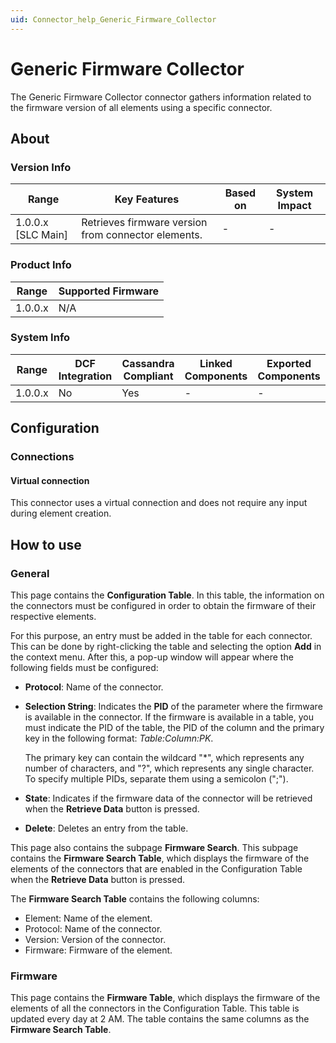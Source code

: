 ```yaml
---
uid: Connector_help_Generic_Firmware_Collector
---
```


# Generic Firmware Collector

The Generic Firmware Collector connector gathers information related to the firmware version of all elements using a specific connector.

## About

### Version Info

| Range              | Key Features                                   | Based on   | System Impact   |
|----------------------|--------------------------------------------------|--------------|-------------------|
| 1.0.0.x [SLC Main]   | Retrieves firmware version from connector elements. | -            | -                 |

### Product Info

| Range     | Supported Firmware     |
|-----------|------------------------|
| 1.0.0.x   | N/A                    |

### System Info

| Range     | DCF Integration     | Cassandra Compliant     | Linked Components     | Exported Components     |
|-----------|---------------------|-------------------------|-----------------------|-------------------------|
| 1.0.0.x   | No                  | Yes                     | -                     | -                       |

## Configuration

### Connections

#### Virtual connection

This connector uses a virtual connection and does not require any input during element creation.

## How to use

### General

This page contains the **Configuration Table**. In this table, the information on the connectors must be configured in order to obtain the firmware of their respective elements.

For this purpose, an entry must be added in the table for each connector. This can be done by right-clicking the table and selecting the option **Add** in the context menu. After this, a pop-up window will appear where the following fields must be configured:

- **Protocol**: Name of the connector.

- **Selection String**: Indicates the **PID** of the parameter where the firmware is available in the connector. If the firmware is available in a table, you must indicate the PID of the table, the PID of the column and the primary key in the following format: *Table:Column:PK*.

  The primary key can contain the wildcard "\*", which represents any number of characters, and "?", which represents any single character. To specify multiple PIDs, separate them using a semicolon (";").

- **State**: Indicates if the firmware data of the connector will be retrieved when the **Retrieve Data** button is pressed.

- **Delete**: Deletes an entry from the table.

This page also contains the subpage **Firmware Search**. This subpage contains the **Firmware Search Table**, which displays the firmware of the elements of the connectors that are enabled in the Configuration Table when the **Retrieve Data** button is pressed.

The **Firmware Search Table** contains the following columns:

- Element: Name of the element.
- Protocol: Name of the connector.
- Version: Version of the connector.
- Firmware: Firmware of the element.

### Firmware

This page contains the **Firmware Table**, which displays the firmware of the elements of all the connectors in the Configuration Table. This table is updated every day at 2 AM. The table contains the same columns as the **Firmware Search Table**.
